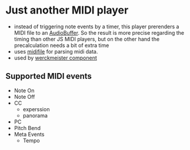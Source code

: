 # Just another MIDI player 
* instead of triggering note events by a timer, this player prerenders a MIDI file to an [AudioBuffer](https://developer.mozilla.org/en-US/docs/Web/API/AudioBuffer). So the result is more precise regarding the timing than other JS MIDI players, but on the other hand the precalculation needs a bit of extra time
* uses  [midifile](https://github.com/nfroidure/midifile) for parsing midi data.
* used by [werckmeister component](https://github.com/werckme/werckmeister-component)


## Supported MIDI events
* Note On
* Note Off
* CC
  * experssion
  * panorama
* PC
* Pitch Bend
* Meta Events
  * Tempo